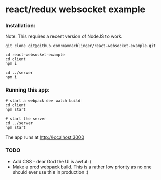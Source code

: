 # react/redux websocket example

### Installation:
Note: This requires a recent version of NodeJS to work.
```shell
git clone git@github.com:maxnachlinger/react-websocket-example.git

cd react-websocket-example
cd client
npm i

cd ../server
npm i
```

### Running this app:
```shell
# start a webpack dev watch build
cd client
npm start

# start the server
cd ../server
npm start
```
The app runs at [http://localhost:3000](http://localhost:3000)

### TODO
- Add CSS - dear God the UI is awful :)
- Make a prod webpack build. This is a rather low priority as no one should ever use this in production :)
